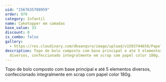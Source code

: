 ```yaml
---
uid: "1567635708959"
order: 979
category: Infantil
name: Caketopper em camadas
base_value: 33
discount: 0
is_combo: false
gallery:
  - https://res.cloudinary.com/dkaanqsro/image/upload/v1593744658/Papelaria%20infantil/Caketopper_3_1_dtv1y9.jpg
description: Topo de bolo composto com base principal e até 5 elementos
  diversos, confeccionado integralmente em scrap com papel color 180g.
---
```

Topo de bolo composto com base principal e até 5 elementos diversos, confeccionado integralmente em scrap com papel color 180g.